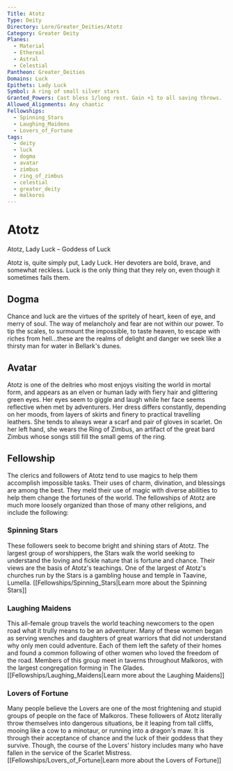 ```yaml
---
Title: Atotz
Type: Deity
Directory: Lore/Greater_Deities/Atotz
Category: Greater Deity
Planes:
  - Material
  - Ethereal
  - Astral
  - Celestial
Pantheon: Greater_Deities
Domains: Luck
Epithets: Lady Luck
Symbol: A ring of small silver stars
Granted_Powers: Cast bless 1/long rest. Gain +1 to all saving throws.
Allowed_Alignments: Any chaotic
Fellowships:
  - Spinning_Stars
  - Laughing_Maidens
  - Lovers_of_Fortune
tags:
  - deity
  - luck
  - dogma
  - avatar
  - zimbus
  - ring_of_zimbus
  - celestial
  - greater_deity
  - malkoros
---
```


# Atotz

Atotz, Lady Luck – Goddess of Luck

Atotz is, quite simply put, Lady Luck. Her devoters are bold, brave, and somewhat reckless. Luck is the only thing that they rely on, even though it sometimes fails them.

## Dogma
Chance and luck are the virtues of the spritely of heart, keen of eye, and merry of soul. The way of melancholy and fear are not within our power. To tip the scales, to surmount the impossible, to taste heaven, to escape with riches from hell...these are the realms of delight and danger we seek like a thirsty man for water in Bellark's dunes.

## Avatar
Atotz is one of the deitries who most enjoys visiting the world in mortal form, and appears as an elven or human lady with fiery hair and glittering green eyes. Her eyes seem to giggle and laugh while her face seems reflective when met by adventurers. Her dress differs constantly, depending on her moods, from layers of skirts and finery to practical travelling leathers. She tends to always wear a scarf and pair of gloves in scarlet. On her left hand, she wears the Ring of Zimbus, an artifact of the great bard Zimbus whose songs still fill the small gems of the ring.

## Fellowship
The clerics and followers of Atotz tend to use magics to help them accomplish impossible tasks. Their uses of charm, divination, and blessings are among the best. They meld their use of magic with diverse abilities to help them change the fortunes of the world.
The fellowships of Atotz are much more loosely organized than those of many other religions, and include the following:

### Spinning Stars
These followers seek to become bright and shining stars of Atotz. The largest group of worshippers, the Stars walk the world seeking to understand the loving and fickle nature that is fortune and chance. Their views are the basis of Atotz's teachings. One of the largest of Atotz's churches run by the Stars is a gambling house and temple in Taavine, Lumella.
[[Fellowships/Spinning_Stars|Learn more about the Spinning Stars]]

### Laughing Maidens
This all-female group travels the world teaching newcomers to the open road what it trully means to be an adventurer. Many of these women began as serving wenches and daughters of great warriors that did not understand why only men could adventure. Each of them left the safety of their homes and found a common following of other women who loved the freedom of the road. Members of this group meet in taverns throughout Malkoros, with the largest congregation forming in The Glades.
[[Fellowships/Laughing_Maidens|Learn more about the Laughing Maidens]]

### Lovers of Fortune
Many people believe the Lovers are one of the most frightening and stupid groups of people on the face of Malkoros. These followers of Atotz literally throw themselves into dangerous situations, be it leaping from tall cliffs, mooing like a cow to a minotaur, or running into a dragon's maw. It is through their acceptance of chance and the luck of their goddess that they survive. Though, the course of the Lovers' history includes many who have fallen in the service of the Scarlet Mistress.
[[Fellowships/Lovers_of_Fortune|Learn more about the Lovers of Fortune]]